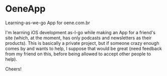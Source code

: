 # OeneApp
Learning-as-we-go App for oene.com.br

I'm learning iOS development as-I-go while making an App for a friend's site (which, at the moment, has only podcasts and newsletters as their products). This is basically a private project, but if someone crazy enough comes by and wants to help, I suppose that would be great (need feedback from my friend on this, before being allowed to accept other people to help).

Cheers!
